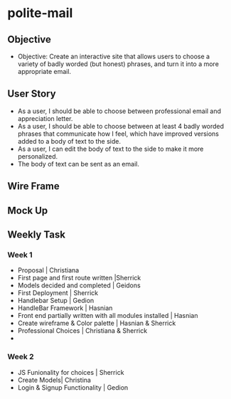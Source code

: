 # polite-mail

## Objective

- Objective: Create an interactive site that allows users to choose a variety of badly worded (but honest) phrases, and turn it into a more appropriate email.

## User Story

- As a user, I should be able to choose between professional email and appreciation letter.
- As a user, I should be able to choose between at least 4 badly worded phrases that communicate how I feel, which have improved versions added to a body of text to the side.
- As a user, I can edit the body of text to the side to make it more personalized.
- The body of text can be sent as an email.

## Wire Frame

## Mock Up

## Weekly Task

### Week 1

- Proposal | Christiana
- First page and first route written |Sherrick
- Models decided and completed | Geidons
- First Deployment | Sherrick
- Handlebar Setup | Gedion
- HandleBar Framework | Hasnian
- Front end partially written with all modules installed | Hasnian
- Create wireframe & Color palette | Hasnian & Sherrick
- Professional Choices | Christiana & Sherrick
-

### Week 2

- JS Funionality for choices | Sherrick
- Create Models| Christina
- Login & Signup Functionality | Gedion

